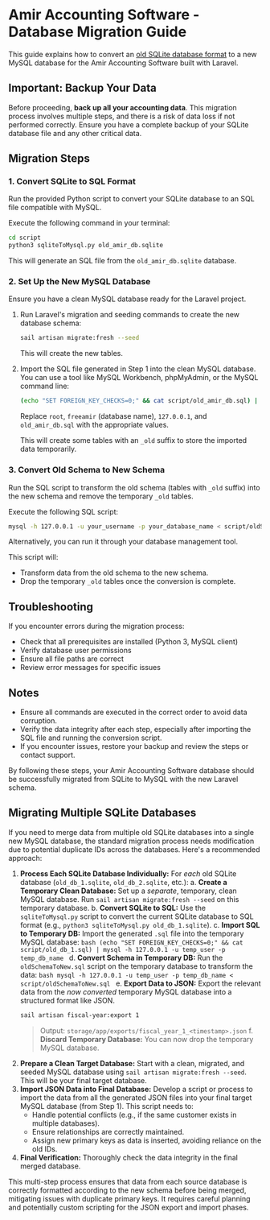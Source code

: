 # Amir Accounting Software - Database Migration Guide

This guide explains how to convert an [old SQLite database format](https://github.com/Jooyeshgar/amir) to a new MySQL database for the Amir Accounting Software built with Laravel.

## Important: Backup Your Data
Before proceeding, **back up all your accounting data**. This migration process involves multiple steps, and there is a risk of data loss if not performed correctly. Ensure you have a complete backup of your SQLite database file and any other critical data.

## Migration Steps

### 1. Convert SQLite to SQL Format
Run the provided Python script to convert your SQLite database to an SQL file compatible with MySQL.

Execute the following command in your terminal:
```bash
cd script
python3 sqliteToMysql.py old_amir_db.sqlite
```

This will generate an SQL file from the `old_amir_db.sqlite` database.

### 2. Set Up the New MySQL Database
Ensure you have a clean MySQL database ready for the Laravel project.

1. Run Laravel's migration and seeding commands to create the new database schema:
   ```bash
   sail artisan migrate:fresh --seed
   ```
   This will create the new tables.

2. Import the SQL file generated in Step 1 into the clean MySQL database. You can use a tool like MySQL Workbench, phpMyAdmin, or the MySQL command line:
   ```bash
   (echo "SET FOREIGN_KEY_CHECKS=0;" && cat script/old_amir_db.sql) | mysql -h 127.0.0.1 -u root -p freeamir
   ```
   Replace `root`, `freeamir` (database name), `127.0.0.1`, and `old_amir_db.sql` with the appropriate values.
   
   This will create some tables with an `_old` suffix to store the imported data temporarily.

### 3. Convert Old Schema to New Schema
Run the SQL script to transform the old schema (tables with `_old` suffix) into the new schema and remove the temporary `_old` tables.

Execute the following SQL script:
```bash
mysql -h 127.0.0.1 -u your_username -p your_database_name < script/oldSchemaToNew.sql
```
Alternatively, you can run it through your database management tool.

This script will:
- Transform data from the old schema to the new schema.
- Drop the temporary `_old` tables once the conversion is complete.

## Troubleshooting
If you encounter errors during the migration process:
- Check that all prerequisites are installed (Python 3, MySQL client)
- Verify database user permissions
- Ensure all file paths are correct
- Review error messages for specific issues

## Notes
- Ensure all commands are executed in the correct order to avoid data corruption.
- Verify the data integrity after each step, especially after importing the SQL file and running the conversion script.
- If you encounter issues, restore your backup and review the steps or contact support.

By following these steps, your Amir Accounting Software database should be successfully migrated from SQLite to MySQL with the new Laravel schema.

## Migrating Multiple SQLite Databases

If you need to merge data from multiple old SQLite databases into a single new MySQL database, the standard migration process needs modification due to potential duplicate IDs across the databases. Here's a recommended approach:

1.  **Process Each SQLite Database Individually:** For *each* old SQLite database (`old_db_1.sqlite`, `old_db_2.sqlite`, etc.):
    a.  **Create a Temporary Clean Database:** Set up a *separate*, temporary, clean MySQL database. Run `sail artisan migrate:fresh --seed` on this temporary database.
    b.  **Convert SQLite to SQL:** Use the `sqliteToMysql.py` script to convert the current SQLite database to SQL format (e.g., `python3 sqliteToMysql.py old_db_1.sqlite`).
    c.  **Import SQL to Temporary DB:** Import the generated `.sql` file into the temporary MySQL database:
        ```bash
        (echo "SET FOREIGN_KEY_CHECKS=0;" && cat script/old_db_1.sql) | mysql -h 127.0.0.1 -u temp_user -p temp_db_name
        ```
    d.  **Convert Schema in Temporary DB:** Run the `oldSchemaToNew.sql` script on the temporary database to transform the data:
        ```bash
        mysql -h 127.0.0.1 -u temp_user -p temp_db_name < script/oldSchemaToNew.sql
        ```
    e.  **Export Data to JSON:** Export the relevant data from the *now converted* temporary MySQL database into a structured format like JSON.
      ```bash
      sail artisan fiscal-year:export 1
      ```
      > Output: `storage/app/exports/fiscal_year_1_<timestamp>.json`
    f.  **Discard Temporary Database:** You can now drop the temporary MySQL database.
1.  **Prepare a Clean Target Database:** Start with a clean, migrated, and seeded MySQL database using `sail artisan migrate:fresh --seed`. This will be your final target database.
3.  **Import JSON Data into Final Database:** Develop a script or process to import the data from all the generated JSON files into your final target MySQL database (from Step 1). This script needs to:
    *   Handle potential conflicts (e.g., if the same customer exists in multiple databases).
    *   Ensure relationships are correctly maintained.
    *   Assign new primary keys as data is inserted, avoiding reliance on the old IDs.
4.  **Final Verification:** Thoroughly check the data integrity in the final merged database.

This multi-step process ensures that data from each source database is correctly formatted according to the new schema before being merged, mitigating issues with duplicate primary keys. It requires careful planning and potentially custom scripting for the JSON export and import phases.
